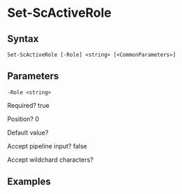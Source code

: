 

# Set-ScActiveRole


## Syntax

    Set-ScActiveRole [-Role] <string> [<CommonParameters>]



## Parameters

    
    -Role <string>

Required?  true

Position? 0

Default value? 

Accept pipeline input? false

Accept wildchard characters? 
    

## Examples


